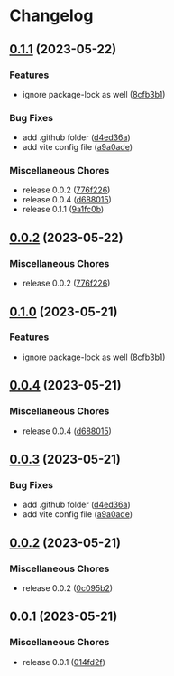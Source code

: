 # Changelog

## [0.1.1](https://github.com/santimirandarp/generator-mistery/compare/v0.0.2...v0.1.1) (2023-05-22)


### Features

* ignore package-lock as well ([8cfb3b1](https://github.com/santimirandarp/generator-mistery/commit/8cfb3b115b5e99c91d0aeefef0327680536608c7))


### Bug Fixes

* add .github folder ([d4ed36a](https://github.com/santimirandarp/generator-mistery/commit/d4ed36a524ebe3ade1eb017800a1782b1cb1a144))
* add vite config file ([a9a0ade](https://github.com/santimirandarp/generator-mistery/commit/a9a0adedea2ae1f390fab033e9cf4f7bf917a0e3))


### Miscellaneous Chores

* release 0.0.2 ([776f226](https://github.com/santimirandarp/generator-mistery/commit/776f226451993b32074dc5f43a7347f761b0c6c1))
* release 0.0.4 ([d688015](https://github.com/santimirandarp/generator-mistery/commit/d6880159735126b6f4fd93b9c791e99fecca25af))
* release 0.1.1 ([9a1fc0b](https://github.com/santimirandarp/generator-mistery/commit/9a1fc0b3e14e0095f57a47fd562bc60973789941))

## [0.0.2](https://github.com/santimirandarp/generator-mistery/compare/v0.1.0...v0.0.2) (2023-05-22)


### Miscellaneous Chores

* release 0.0.2 ([776f226](https://github.com/santimirandarp/generator-mistery/commit/776f226451993b32074dc5f43a7347f761b0c6c1))

## [0.1.0](https://github.com/santimirandarp/generator-mistery/compare/v0.0.4...v0.1.0) (2023-05-21)


### Features

* ignore package-lock as well ([8cfb3b1](https://github.com/santimirandarp/generator-mistery/commit/8cfb3b115b5e99c91d0aeefef0327680536608c7))

## [0.0.4](https://github.com/santimirandarp/generator-mistery/compare/v0.0.3...v0.0.4) (2023-05-21)


### Miscellaneous Chores

* release 0.0.4 ([d688015](https://github.com/santimirandarp/generator-mistery/commit/d6880159735126b6f4fd93b9c791e99fecca25af))

## [0.0.3](https://github.com/santimirandarp/generator-simple/compare/v0.0.2...v0.0.3) (2023-05-21)


### Bug Fixes

* add .github folder ([d4ed36a](https://github.com/santimirandarp/generator-simple/commit/d4ed36a524ebe3ade1eb017800a1782b1cb1a144))
* add vite config file ([a9a0ade](https://github.com/santimirandarp/generator-simple/commit/a9a0adedea2ae1f390fab033e9cf4f7bf917a0e3))

## [0.0.2](https://github.com/santimirandarp/generator-simple/compare/v0.0.1...v0.0.2) (2023-05-21)


### Miscellaneous Chores

* release 0.0.2 ([0c095b2](https://github.com/santimirandarp/generator-simple/commit/0c095b2a44c1e4757adea39ae09170b1b07113d7))

## 0.0.1 (2023-05-21)


### Miscellaneous Chores

* release 0.0.1 ([014fd2f](https://github.com/santimirandarp/generator-simple/commit/014fd2f40f17ca4f7bba879f1f7483f76ca022ab))
